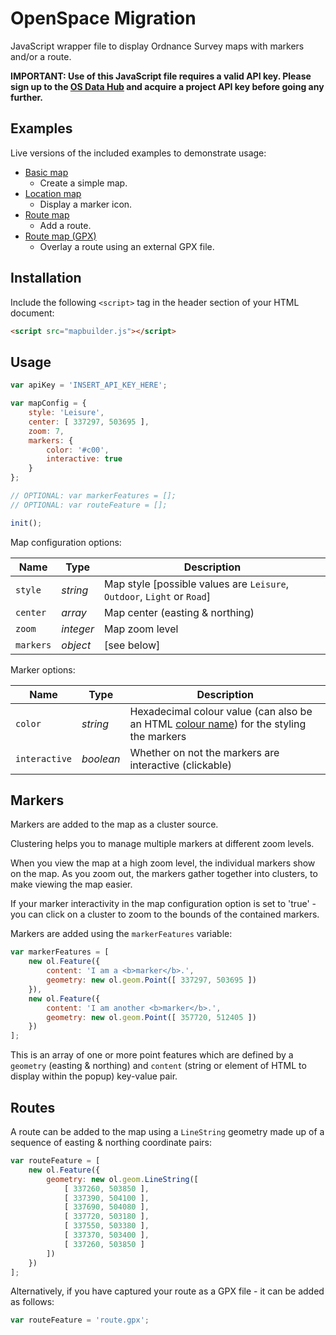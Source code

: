 # OpenSpace Migration

JavaScript wrapper file to display Ordnance Survey maps with markers and/or a route.

**IMPORTANT: Use of this JavaScript file requires a valid API key. Please sign up to the [OS Data Hub](https://osdatahub.os.uk) and acquire a project API key before going any further.**

## Examples

Live versions of the included examples to demonstrate usage:

- [Basic map](https://labs.os.uk/public/openspace-migration/src/examples/basic-map.html)
  - Create a simple map.
- [Location map](https://labs.os.uk/public/openspace-migration/src/examples/location-map.html)
  - Display a marker icon.
- [Route map](https://labs.os.uk/public/openspace-migration/src/examples/route-map.html)
  - Add a route.
- [Route map (GPX)](https://labs.os.uk/public/openspace-migration/src/examples/route-map-gpx.html)
  - Overlay a route using an external GPX file.

## Installation

Include the following `<script>` tag in the header section of your HTML document:

```html
<script src="mapbuilder.js"></script>
```

## Usage

```js
var apiKey = 'INSERT_API_KEY_HERE';

var mapConfig = {
    style: 'Leisure',
    center: [ 337297, 503695 ],
    zoom: 7,
    markers: {
        color: '#c00',
        interactive: true
    }
};

// OPTIONAL: var markerFeatures = [];
// OPTIONAL: var routeFeature = [];

init();
```

Map configuration options:

Name | Type | Description
--- | --- | ---
`style` | *string* | Map style [possible values are `Leisure`, `Outdoor`, `Light` or `Road`]
`center` | *array* | Map center (easting & northing)
`zoom` | *integer* | Map zoom level
`markers` | *object* | [see below]

Marker options:

Name | Type | Description
--- | --- | ---
`color` | *string* | Hexadecimal colour value (can also be an HTML [colour name](https://www.w3schools.com/colors/colors_names.asp)) for the styling the markers
`interactive` | *boolean* | Whether on not the markers are interactive (clickable)

## Markers

Markers are added to the map as a cluster source.

Clustering helps you to manage multiple markers at different zoom levels.

When you view the map at a high zoom level, the individual markers show on the map. As you zoom out, the markers gather together into clusters, to make viewing the map easier.

If your marker interactivity in the map configuration option is set to 'true' - you can click on a cluster to zoom to the bounds of the contained markers.

Markers are added using the `markerFeatures` variable:

```js
var markerFeatures = [
    new ol.Feature({
        content: 'I am a <b>marker</b>.',
        geometry: new ol.geom.Point([ 337297, 503695 ])
    }),
    new ol.Feature({
        content: 'I am another <b>marker</b>.',
        geometry: new ol.geom.Point([ 357720, 512405 ])
    })
];
```

This is an array of one or more point features which are defined by a `geometry` (easting & northing) and `content` (string or element of HTML to display within the popup) key-value pair.

## Routes

A route can be added to the map using a `LineString` geometry made up of a sequence of easting & northing coordinate pairs:

```js
var routeFeature = [
    new ol.Feature({
        geometry: new ol.geom.LineString([
            [ 337260, 503850 ],
            [ 337390, 504100 ],
            [ 337690, 504080 ],
            [ 337720, 503180 ],
            [ 337550, 503380 ],
            [ 337370, 503400 ],
            [ 337260, 503850 ]
        ])
    })
];
```

Alternatively, if you have captured your route as a GPX file - it can be added as follows:

```js
var routeFeature = 'route.gpx';
```
